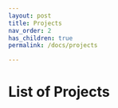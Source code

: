 ```yaml
---
layout: post
title: Projects
nav_order: 2
has_children: true
permalink: /docs/projects

---
```



# List of Projects

